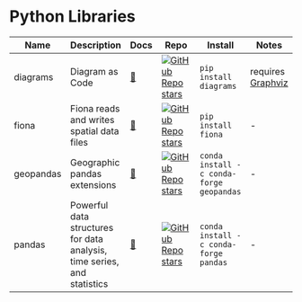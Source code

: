 # Python Libraries

| Name | Description | Docs | Repo | Install | Notes |
| ---- | ----------- | ---- | ---- | ------- | ----- |
| diagrams | Diagram as Code | [📄](https://diagrams.mingrammer.com/docs/getting-started/installation) | [![GitHub Repo stars](https://img.shields.io/github/stars/mingrammer/diagrams?style=social)](https://github.com/mingrammer/diagrams) | `pip install diagrams` | requires [Graphviz](https://graphviz.gitlab.io/download/) |
| fiona | Fiona reads and writes spatial data files | [📄](https://fiona.readthedocs.io/) | [![GitHub Repo stars](https://img.shields.io/github/stars/Toblerity/Fiona?style=social)](https://github.com/Toblerity/Fiona) | `pip install fiona` | - |
| geopandas | Geographic pandas extensions | [📄](https://geopandas.org/en/stable/docs.html) | [![GitHub Repo stars](https://img.shields.io/github/stars/geopandas/geopandas?style=social)](https://github.com/geopandas/geopandas) | `conda install -c conda-forge geopandas` | - |
| pandas | Powerful data structures for data analysis, time series, and statistics | [📄](https://pandas.pydata.org/docs/) | [![GitHub Repo stars](https://img.shields.io/github/stars/pandas-dev/pandas?style=social)](https://github.com/pandas-dev/pandas) | `conda install -c conda-forge pandas` | - |

